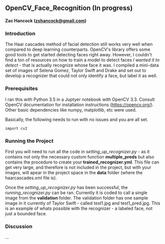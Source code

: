 
## OpenCV_Face_Recognition (In progress)
#### Zac Hancock (zshancock@gmail.com)

### Introduction
The Haar cascades method of facial detection still works very well when compared to deep learning counterparts. OpenCV's library offers some good tools to get started detecting faces right away. However, I couldn't find a ton of resources on how to train a model to detect faces *I wanted it to detect* - that is actually recognize whose face it was. I compiled a mini-data set of images of Selena Gomez, Taylor Swift and Drake and set out to develop a recognizer that could not only identify a face, but label it as well. 


### Prerequisites

I ran this with Python 3.5 in a Juptyer notebook with OpenCV 3.3. Consult OpenCV documentation for installation instructions (https://opencv.org/). Other basic dependencies like numpy, matplotlib, etc were used. 

Basically, the following needs to run with no issues and you are all set. 
```
import cv2
```

### Running the Project

First you will need to run all the code in *setting_up_recognizer.py* - as it contains not only the necessary custom function **multiple_preds** but also contains the procedure to create your **trained_recognizer.yml**. This file can get very large, and therefore is not included in the project, but with your images, will apear in the project space in the **data** folder (where the haarcascades.xml file is). 

Once the *setting_up_recognizer.py* has been successful, the *running_recognizer.py* can be ran. Currently it is coded to call a single image from the **validation** folder. The validation folder has one sample image in it currently of Taylor Swift - called test1.jpg and test1_pred.jpg. This is an example of whats possible with the recognizer - a labeled face, not just a bounded face. 


### Discussion

...

